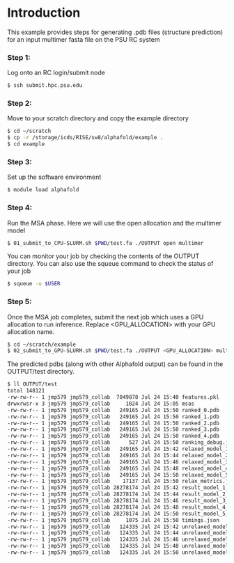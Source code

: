 # Introduction
This example provides steps for generating .pdb files (structure prediction) for an input multimer fasta file on the PSU RC system

### Step 1:
Log onto an RC login/submit node
```bash
$ ssh submit.hpc.psu.edu
```

### Step 2:
Move to your scratch directory and copy the example directory
```bash
$ cd ~/scratch
$ cp -r /storage/icds/RISE/sw8/alphafold/example .
$ cd example
```

### Step 3:
Set up the software environment
```bash
$ module load alphafold
```

### Step 4:
Run the MSA phase. Here we will use the open allocation and the multimer model
```bash
$ 01_submit_to_CPU-SLURM.sh $PWD/test.fa ./OUTPUT open multimer
```

You can monitor your job by checking the contents of the OUTPUT directory. You can also use the squeue command to check the status of your job
```bash
$ squeue -u $USER
```

### Step 5:
Once the MSA job completes, submit the next job which uses a GPU allocation to run inference. Replace <GPU_ALLOCATION> with your GPU allocation name.
```bash
$ cd ~/scratch/example
$ 02_submit_to_GPU-SLURM.sh $PWD/test.fa ./OUTPUT <GPU_ALLOCATION> multimer
```
The predicted pdbs (along with other Alphafold output) can be found in the OUTPUT/test directory.
```bash
$ ll OUTPUT/test
total 148121
-rw-rw-r-- 1 jmp579 jmp579_collab  7049878 Jul 24 15:40 features.pkl
drwxrwsr-x 3 jmp579 jmp579_collab     1024 Jul 24 15:05 msas
-rw-rw-r-- 1 jmp579 jmp579_collab   249165 Jul 24 15:50 ranked_0.pdb
-rw-rw-r-- 1 jmp579 jmp579_collab   249165 Jul 24 15:50 ranked_1.pdb
-rw-rw-r-- 1 jmp579 jmp579_collab   249165 Jul 24 15:50 ranked_2.pdb
-rw-rw-r-- 1 jmp579 jmp579_collab   249165 Jul 24 15:50 ranked_3.pdb
-rw-rw-r-- 1 jmp579 jmp579_collab   249165 Jul 24 15:50 ranked_4.pdb
-rw-rw-r-- 1 jmp579 jmp579_collab      527 Jul 24 15:50 ranking_debug.json
-rw-rw-r-- 1 jmp579 jmp579_collab   249165 Jul 24 15:42 relaxed_model_1_multimer_v3_pred_0.pdb
-rw-rw-r-- 1 jmp579 jmp579_collab   249165 Jul 24 15:44 relaxed_model_2_multimer_v3_pred_0.pdb
-rw-rw-r-- 1 jmp579 jmp579_collab   249165 Jul 24 15:46 relaxed_model_3_multimer_v3_pred_0.pdb
-rw-rw-r-- 1 jmp579 jmp579_collab   249165 Jul 24 15:48 relaxed_model_4_multimer_v3_pred_0.pdb
-rw-rw-r-- 1 jmp579 jmp579_collab   249165 Jul 24 15:50 relaxed_model_5_multimer_v3_pred_0.pdb
-rw-rw-r-- 1 jmp579 jmp579_collab    17137 Jul 24 15:50 relax_metrics.json
-rw-rw-r-- 1 jmp579 jmp579_collab 28278174 Jul 24 15:42 result_model_1_multimer_v3_pred_0.pkl
-rw-rw-r-- 1 jmp579 jmp579_collab 28278174 Jul 24 15:44 result_model_2_multimer_v3_pred_0.pkl
-rw-rw-r-- 1 jmp579 jmp579_collab 28278174 Jul 24 15:46 result_model_3_multimer_v3_pred_0.pkl
-rw-rw-r-- 1 jmp579 jmp579_collab 28278174 Jul 24 15:48 result_model_4_multimer_v3_pred_0.pkl
-rw-rw-r-- 1 jmp579 jmp579_collab 28278174 Jul 24 15:50 result_model_5_multimer_v3_pred_0.pkl
-rw-rw-r-- 1 jmp579 jmp579_collab     1075 Jul 24 15:50 timings.json
-rw-rw-r-- 1 jmp579 jmp579_collab   124335 Jul 24 15:42 unrelaxed_model_1_multimer_v3_pred_0.pdb
-rw-rw-r-- 1 jmp579 jmp579_collab   124335 Jul 24 15:44 unrelaxed_model_2_multimer_v3_pred_0.pdb
-rw-rw-r-- 1 jmp579 jmp579_collab   124335 Jul 24 15:46 unrelaxed_model_3_multimer_v3_pred_0.pdb
-rw-rw-r-- 1 jmp579 jmp579_collab   124335 Jul 24 15:48 unrelaxed_model_4_multimer_v3_pred_0.pdb
-rw-rw-r-- 1 jmp579 jmp579_collab   124335 Jul 24 15:50 unrelaxed_model_5_multimer_v3_pred_0.pdb
```
